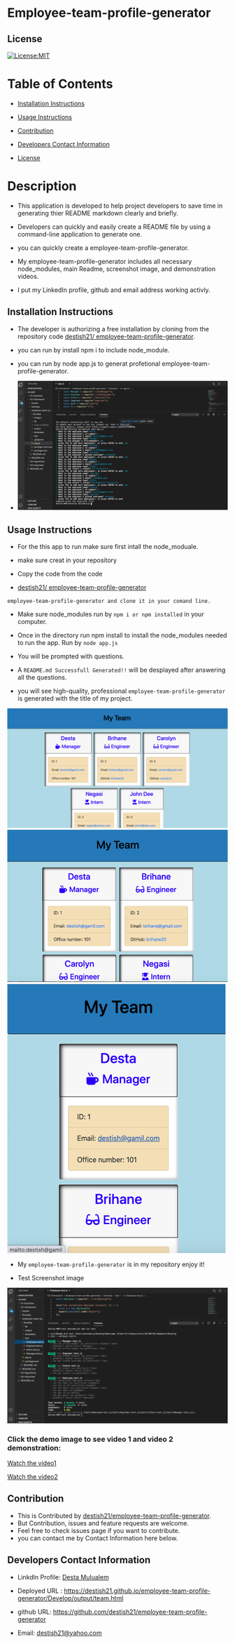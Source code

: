 # Employee-team-profile-generator

 ## License
   [![License:MIT](https://img.shields.io/badge/License-MIT-yellow.svg)](https://opensource.org/licenses/MIT)

  
  # Table of Contents

   * [Installation Instructions](#installation-instructions)
  
   * [Usage Instructions](#usage-instructions)
  
   * [Contribution](#Contribution)
  
   * [Developers Contact Information](#Developers-Contact-Information)

   * [License](#license)

  # Description

   * This application is developed to help project developers to save time in generating thier README markdown clearly and briefly.

   * Developers can quickly and easily create a README file by using a command-line application to generate one. 

   * you can quickly create a employee-team-profile-generator.
   * My employee-team-profile-generator includes all necessary node_modules,  main Readme, screenshot image, and demonstration videos.
   * I put my LinkedIn profile, github and email address working activly.


  ## Installation Instructions

   * The developer is authorizing a free installation by cloning from the repository code [destish21/
   employee-team-profile-generator](https://github.com/destish21/employee-team-profile-generator).


   * you can run by install npm i to include node_module.

   * you can run by node app.js to generat profetional  employee-team-profile-generator.

   * ![employee-team-profile-generator](./Develop/Images/team4.png)
  
  ## Usage Instructions

   * For the this app to run make sure first 
   intall the node_moduale.

   * make sure creat in your repository 

   * Copy the code from the code 
   * [destish21/
    employee-team-profile-generator](https://github.com/destish21/employee-team-profile-generator)
 
    employee-team-profile-generator and clone it in your comand line.

   * Make sure node_modules run by `npm i or npm installed`
     in your computer.

   * Once in the directory run npm install to install the node_modules needed to run the app.
    Run by `node app.js`

   * You will be prompted with questions.

   * A `README.md Successfull Generated!!`  will be desplayed after answering all the questions.

   * you will see high-quality, professional `employee-team-profile-generator` is generated with the title of my project.

   ![employee-team-profile-generator](./Develop/Images/team1.png)
   ![employee-team-profile-generator](./Develop/Images/team2.png)
   ![employee-team-profile-generator](./Develop/Images/team3.png)

   * My `employee-team-profile-generator` is in my repository enjoy it!

   * Test Screenshot image 
 
  ![employee-team-profile-generator](./Develop/Images/test1.png)
  
  ### Click the demo image to see video 1 and video 2 demonstration:  


  [Watch the video1](https://drive.google.com/file/d/13Ek5_a2yhRKBvolLvIwGzpphwaK5C_RB/view?usp=sharing)
  
  [Watch the video2](https://drive.google.com/file/d/1QeEtYFUPniLX8ZqN8y_NJk6BcEOSqoMB/view?usp=sharing)
    
  
  ## Contribution
  
   * This is Contributed by [destish21/employee-team-profile-generator](https://github.com/destish21/employee-team-profile-generator). 
   * But Contribution, issues and feature requests are welcome.
   * Feel free to check issues page if you want to contribute. 
   * you can contact me by Contact Information here below.

  ## Developers Contact Information
   * LinkdIn Profile: [Desta Mulualem](https://www.linkedin.com/in/desta-mulualem-6718b1203/)
   * Deployed URL :  https://destish21.github.io/employee-team-profile-generator/Develop/output/team.html
   * github URL: https://github.com/destish21/employee-team-profile-generator

   * Email: destish21@yahoo.com
   
